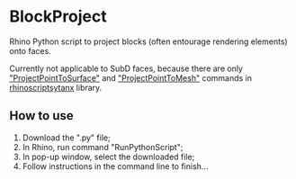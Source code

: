 # BlockProject
Rhino Python script to project blocks (often entourage rendering elements) onto faces.

Currently not applicable to SubD faces, because there are only ["ProjectPointToSurface"](https://developer.rhino3d.com/api/RhinoScriptSyntax/#collapse-ProjectPointToSurface) and ["ProjectPointToMesh"](https://developer.rhino3d.com/api/RhinoScriptSyntax/#pointvector-ProjectPointToMesh) commands in [rhinoscriptsytanx](https://developer.rhino3d.com/api/RhinoScriptSyntax/) library.

## How to use
1. Download the ".py" file;
2. In Rhino, run command "RunPythonScript";
3. In pop-up window, select the downloaded file;
4. Follow instructions in the command line to finish...
